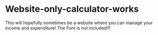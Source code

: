 # Website-only-calculator-works
 This will hopefully sometimes be a website where you can manage your income and expenditure! The Font is not included!!!
